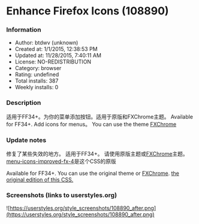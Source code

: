 # Enhance Firefox Icons (108890)

### Information
- Author: btdwv (unknown)
- Created at: 1/1/2015, 12:38:53 PM
- Updated at: 11/28/2015, 7:40:11 AM
- License: NO-REDISTRIBUTION
- Category: browser
- Rating: undefined
- Total installs: 387
- Weekly installs: 0


### Description
适用于FF34+。为你的菜单添加按钮。适用于原版和FXChrome主题。
Available for FF34+.
Add icons for menus。
You can use the theme <a href="https://addons.mozilla.org/en-US/firefox/addon/fxchrome/">FXChrome</a>

### Update notes
修复了某些失效的地方。
适用于FF34+。
请使用原版主题或<a href="https://addons.mozilla.org/zh-CN/firefox/addon/fxchrome/">FXChrome</a>主题。
<a href="https://userstyles.org/styles/55233/menu-icons-improved-fx-4/">menu-icons-improved-fx-4</a>是这个CSS的原版

Available for FF34+.
You can use the original theme or <a href="https://addons.mozilla.org/en-US/firefox/addon/fxchrome/">FXChrome</a>.
<a href="https://userstyles.org/styles/55233/menu-icons-improved-fx-4/">the original edition of this CSS.</a>

### Screenshots (links to userstyles.org)
![https://userstyles.org/style_screenshots/108890_after.png](https://userstyles.org/style_screenshots/108890_after.png)


